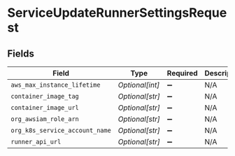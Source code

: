 # ServiceUpdateRunnerSettingsRequest


## Fields

| Field                          | Type                           | Required                       | Description                    |
| ------------------------------ | ------------------------------ | ------------------------------ | ------------------------------ |
| `aws_max_instance_lifetime`    | *Optional[int]*                | :heavy_minus_sign:             | N/A                            |
| `container_image_tag`          | *Optional[str]*                | :heavy_minus_sign:             | N/A                            |
| `container_image_url`          | *Optional[str]*                | :heavy_minus_sign:             | N/A                            |
| `org_awsiam_role_arn`          | *Optional[str]*                | :heavy_minus_sign:             | N/A                            |
| `org_k8s_service_account_name` | *Optional[str]*                | :heavy_minus_sign:             | N/A                            |
| `runner_api_url`               | *Optional[str]*                | :heavy_minus_sign:             | N/A                            |